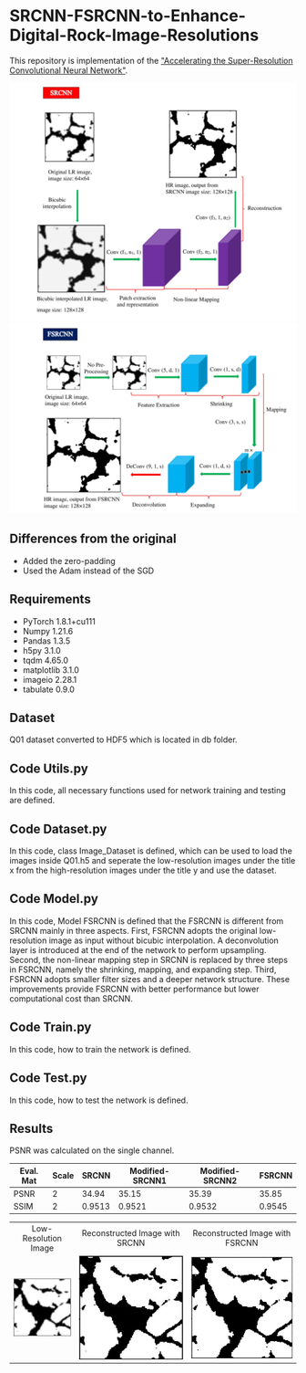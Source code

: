 # SRCNN-FSRCNN-to-Enhance-Digital-Rock-Image-Resolutions

This repository is implementation of the ["Accelerating the Super-Resolution Convolutional Neural Network"](https://arxiv.org/abs/1608.00367).

<center><img src="/SRCNN/thumbnails/SRCNN.jpg"></center>

<center><img src="/FSRCNN/thumbnails/FSRCNN.jpg"></center>


## Differences from the original

- Added the zero-padding
- Used the Adam instead of the SGD

## Requirements

- PyTorch 1.8.1+cu111
- Numpy 1.21.6
- Pandas 1.3.5
- h5py 3.1.0
- tqdm 4.65.0
- matplotlib 3.1.0
- imageio 2.28.1
- tabulate 0.9.0

## Dataset

Q01 dataset converted to HDF5 which is located in db folder.

## Code Utils.py

In this code, all necessary functions used for network training and testing are defined.

## Code Dataset.py

In this code, class Image_Dataset is defined, which can be used to load the images inside Q01.h5 and seperate the low-resolution images under the title x from the high-resolution images under the title y and use the dataset.

## Code Model.py

In this code, Model FSRCNN is defined that the FSRCNN is different from SRCNN mainly in three aspects. 
First, FSRCNN adopts the original low-resolution image as input without bicubic interpolation. A deconvolution layer is introduced at the end of the network to perform upsampling. 
Second, the non-linear mapping step in SRCNN is replaced by three steps in FSRCNN, namely the shrinking, mapping, and expanding step. 
Third, FSRCNN adopts smaller filter sizes and a deeper network structure. 
These improvements provide FSRCNN with better performance but lower computational cost than SRCNN.

## Code Train.py

In this code, how to train the network is defined.

## Code Test.py

In this code, how to test the network is defined.

## Results

PSNR was calculated on the single channel.

| Eval. Mat | Scale | SRCNN | Modified-SRCNN1 | Modified-SRCNN2 | FSRCNN |
|-----------|-------|-------|-----------------|-----------------|--------|
| PSNR | 2 |   34.94   |            35.15            |            35.39            |    35.85     |
| SSIM | 2 |  0.9513  |           0.9521           |           0.9532           |   0.9545    |


<table>
    <tr>
        <td><center>Low-Resolution Image</center></td>
        <td><center>Reconstructed Image with SRCNN</center></td>
        <td><center>Reconstructed Image with FSRCNN</center></td>
    </tr>
    <tr>
    	<td>
    		<center><img src="./Images/LR.jpg""></center>
    	</td>
    	<td>
    		<center><img src="./Images/SRCNN.jpg"></center>
    	</td>
    	<td>
    		<center><img src="./Images/FSRCNN.jpg"></center>
    	</td>
    </tr>
</table>
